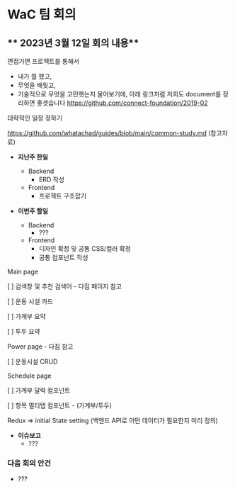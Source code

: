 # WaC 팀 회의

## ** 2023년 3월 12일 회의 내용**


면접가면 프로젝트를 통해서 
- 내가 뭘 했고,
- 무엇을 배웟고, 
- 기술적으로 무엇을 고민햇는지 물어보기에, 
아래 링크처럼 저희도 document를 정리하면 좋겟습니다
https://github.com/connect-foundation/2019-02

대략적인 일정 정하기

https://github.com/whatachad/guides/blob/main/common-study.md (참고자료)


- **지난주 한일**

  - Backend
    - ERD 작성
  - Frontend
    - 프로젝트 구조잡기

- **이번주 할일**

  - Backend
    - ???
  - Frontend
    - 디자인 확정 및 공통 CSS/컬러 확정
    - 공통 컴포넌트 작성
 
Main page

[ ] 검색창 및 추천 검색어 - 다짐 페이지 참고

[ ] 운동 시설 카드

[ ] 가계부 요약

[ ] 투두 요약

Power page - 다짐 참고

[ ] 운동시설 CRUD

Schedule page

[ ] 가계부 달력 컴포넌트

[ ] 항목 멀티탭 컴포넌트 - (가계부/투두)


Redux => initial State setting (백앤드 API로 어떤 데이터가 필요한지 미리 정의)

- **이슈보고**
  - ???

### **다음 회의 안건**

- ???
